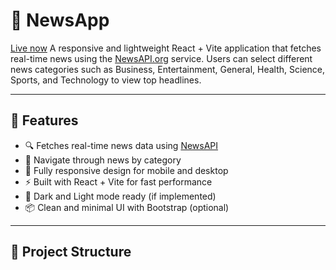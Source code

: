 # 📰 NewsApp

[Live now](https://rajesh2004-developer.github.io/news-app/)
A responsive and lightweight React + Vite application that fetches real-time news using the [NewsAPI.org](https://newsapi.org/) service. Users can select different news categories such as Business, Entertainment, General, Health, Science, Sports, and Technology to view top headlines.

---

## 🚀 Features

- 🔍 Fetches real-time news data using [NewsAPI](https://newsapi.org/)
- 🧭 Navigate through news by category
- 📱 Fully responsive design for mobile and desktop
- ⚡ Built with React + Vite for fast performance
- 🌙 Dark and Light mode ready (if implemented)
- 📦 Clean and minimal UI with Bootstrap (optional)

---

## 📂 Project Structure
